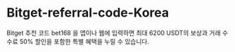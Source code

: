 # Bitget-referral-code-Korea
Bitget 추천 코드 bet168 을 앱이나 웹에 입력하면 최대 6200 USDT의 보상과 거래 수수료 50% 할인을 포함한 특별 혜택을 누릴 수 있습니다.
